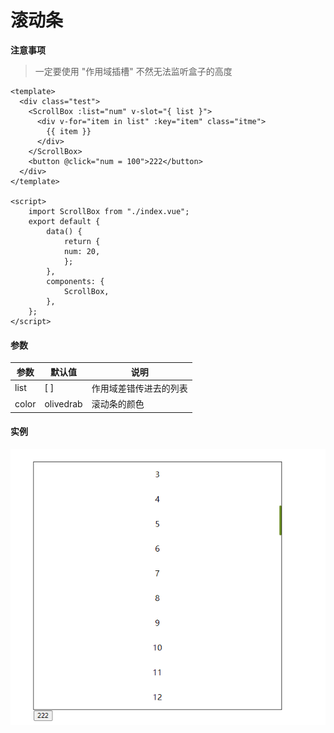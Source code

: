 # 滚动条

**注意事项**

> 一定要使用 "作用域插槽" 不然无法监听盒子的高度

```vue
<template>
  <div class="test">
    <ScrollBox :list="num" v-slot="{ list }">
      <div v-for="item in list" :key="item" class="itme">
        {{ item }}
      </div>
    </ScrollBox>
    <button @click="num = 100">222</button>
  </div>
</template>

<script>
    import ScrollBox from "./index.vue";
    export default {
        data() {
            return {
            num: 20,
            };
        },
        components: {
            ScrollBox,
        },
    };
</script>
```

#### 参数

| 参数 | 默认值 | 说明 |
|  --- | --- | ---|
|  list | [ ] |  作用域差错传进去的列表  |
|  color | olivedrab | 滚动条的颜色    |

#### 实例

![adf](./1.png)
